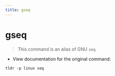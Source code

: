 ```yaml
---
title: gseq
---
```

# gseq

> This command is an alias of GNU `seq`.

- View documentation for the original command:

`tldr -p linux seq`
